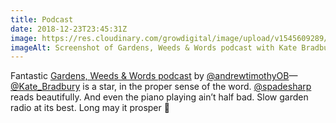 ```yaml
---
title: Podcast
date: 2018-12-23T23:45:31Z
image: https://res.cloudinary.com/growdigital/image/upload/v1545609289/podcast-181223.jpg
imageAlt: Screenshot of Gardens, Weeds & Words podcast with Kate Bradbury
---
```


Fantastic [Gardens, Weeds & Words podcast](https://www.gardensweedsandwords.com/gwwblog/gww-podcast-s01e05) by [@andrewtimothyOB](https://twitter.com/andrewtimothyOB)—[@Kate_Bradbury](https://twitter.com/Kate_Bradbury) is a star, in the proper sense of the word. [@spadesharp](https://twitter.com/spadesharp) reads beautifully. And even the piano playing ain’t half bad. Slow garden radio at its best. Long may it prosper 🙂
